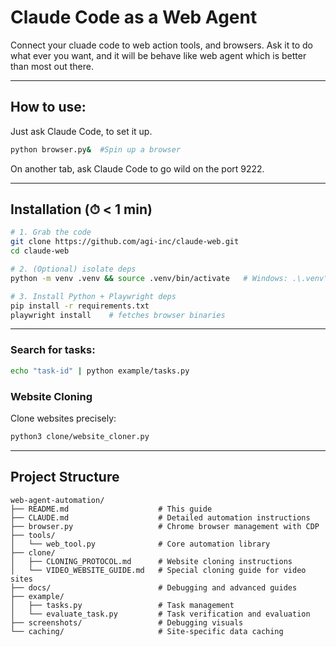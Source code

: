 # Claude Code as a Web Agent

Connect your cluade code to web action tools, and browsers. Ask it to do what ever you want, and it will be behave like web agent which is better than most out there.

---
## How to use:

Just ask Claude Code, to set it up. 

```bash
python browser.py&  #Spin up a browser
```

On another tab, ask Claude Code to go wild on the port 9222.

---
## Installation  (⏱ < 1 min)

```bash
# 1. Grab the code
git clone https://github.com/agi-inc/claude-web.git
cd claude-web

# 2. (Optional) isolate deps
python -m venv .venv && source .venv/bin/activate   # Windows: .\.venv\Scripts\activate

# 3. Install Python + Playwright deps
pip install -r requirements.txt
playwright install    # fetches browser binaries
```
---


### Search for tasks:

```bash
echo "task-id" | python example/tasks.py
```

### Website Cloning

Clone websites precisely:

```bash
python3 clone/website_cloner.py
```

---

## Project Structure

```
web-agent-automation/
├── README.md                    # This guide
├── CLAUDE.md                    # Detailed automation instructions
├── browser.py                   # Chrome browser management with CDP
├── tools/
│   └── web_tool.py              # Core automation library
├── clone/
│   ├── CLONING_PROTOCOL.md      # Website cloning instructions
│   └── VIDEO_WEBSITE_GUIDE.md   # Special cloning guide for video sites
├── docs/                        # Debugging and advanced guides
├── example/
│   ├── tasks.py                 # Task management
│   └── evaluate_task.py         # Task verification and evaluation
├── screenshots/                 # Debugging visuals
└── caching/                     # Site-specific data caching
```
